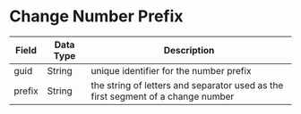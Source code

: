 # Change Number Prefix



| Field<br> | Data Type<br> | Description<br> |
|  --- |  --- |  --- | 
| guid<br> | String<br> | unique identifier for the number prefix<br> |
| prefix<br> | String<br> | the string of letters and separator used as the first segment of a change number<br> |

